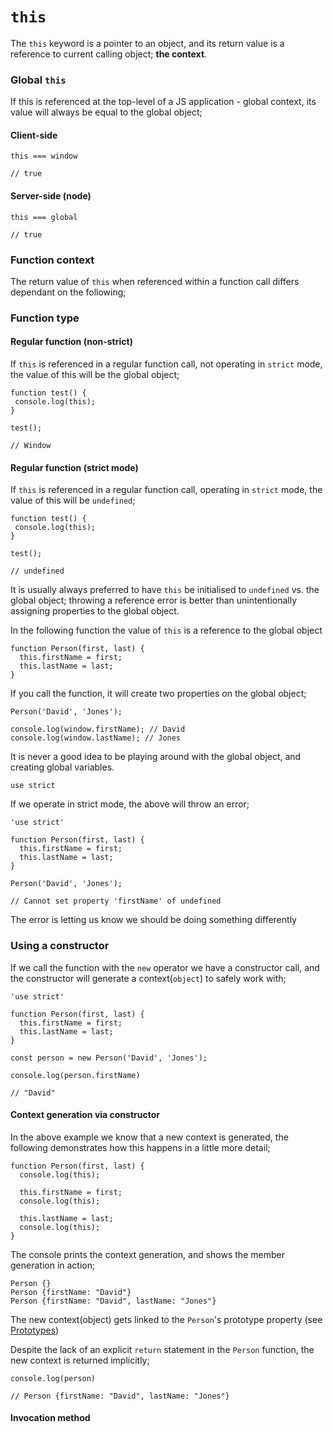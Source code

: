 # `this`

The `this` keyword is a pointer to an object, and its return value is a reference to current calling object; **the context**.

### Global `this`

If this is referenced at the top-level of a JS application - global context, its value will always be equal to the global object;

#### Client-side

```
this === window

// true
```

#### Server-side (node)

```
this === global

// true
```

### Function context

The return value of `this` when referenced within a function call differs dependant on the following;

### Function type

#### Regular function (non-strict)

If `this` is referenced in a regular function call, not operating in `strict` mode, the value of this will be the global object;

```
function test() {
 console.log(this);
}

test();

// Window
```

#### Regular function (strict mode)

If `this` is referenced in a regular function call, operating in `strict` mode, the value of this will be `undefined`;

```
function test() {
 console.log(this);
}

test();

// undefined
```

It is usually always preferred to have `this` be initialised to `undefined` vs. the global object; throwing a reference error is better than unintentionally assigning properties to the global object.

In the following function the value of `this` is a reference to the global object

```
function Person(first, last) {
  this.firstName = first;
  this.lastName = last;
}
```

If you call the function, it will create two properties on the global object;

```
Person('David', 'Jones');

console.log(window.firstName); // David
console.log(window.lastName); // Jones
```

It is never a good idea to be playing around with the global object, and creating global variables.

`use strict`

If we operate in strict mode, the above will throw an error;

```
'use strict'

function Person(first, last) {
  this.firstName = first;
  this.lastName = last;
}

Person('David', 'Jones');

// Cannot set property 'firstName' of undefined
```

The error is letting us know we should be doing something differently

### Using a constructor

If we call the function with the `new` operator we have a constructor call, and the constructor will generate a context(`object`) to safely work with;

```
'use strict'

function Person(first, last) {
  this.firstName = first;
  this.lastName = last;
}

const person = new Person('David', 'Jones');

console.log(person.firstName)

// "David"
```

#### Context generation via constructor

In the above example we know that a new context is generated, the following demonstrates how this happens in a little more detail;

```
function Person(first, last) {
  console.log(this);

  this.firstName = first;
  console.log(this);

  this.lastName = last;
  console.log(this);
}
```

The console prints the context generation, and shows the member generation in action;

```
Person {}
Person {firstName: "David"}
Person {firstName: "David", lastName: "Jones"}
```

The new context(object) gets linked to the `Person`'s prototype property (see [Prototypes]('../objects/../../../../objects/object-oriented-programming/inheritance/prototypes))

Despite the lack of an explicit `return` statement in the `Person` function, the new context is returned implicitly;

```
console.log(person)

// Person {firstName: "David", lastName: "Jones"}
```

#### Invocation method
